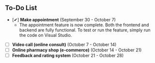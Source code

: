 ## To-Do List 

- [✔] **Make appointment** (September 30 - October 7)
    - The appointment feature is now complete. Both the frontend and backend are fully functional. To test or run the feature, simply run the code on Visual Studio.
- [ ] **Video call (online consult)** (October 7 - October 14)
- [ ] **Online pharmacy shop (e-commerce)** (October 14 - October 21)
- [ ] **Feedback and rating system** (October 21 - October 28)